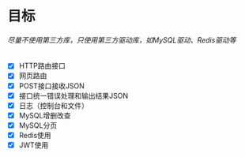 目标
=== 
###### 尽量不使用第三方库，只使用第三方驱动库，如MySQL驱动、Redis驱动等

- [x] HTTP路由接口
- [x] 网页路由
- [x] POST接口接收JSON
- [x] 接口统一错误处理和输出结果JSON
- [x] 日志（控制台和文件）
- [x] MySQL增删改查
- [x] MySQL分页
- [x] Redis使用
- [x] JWT使用
